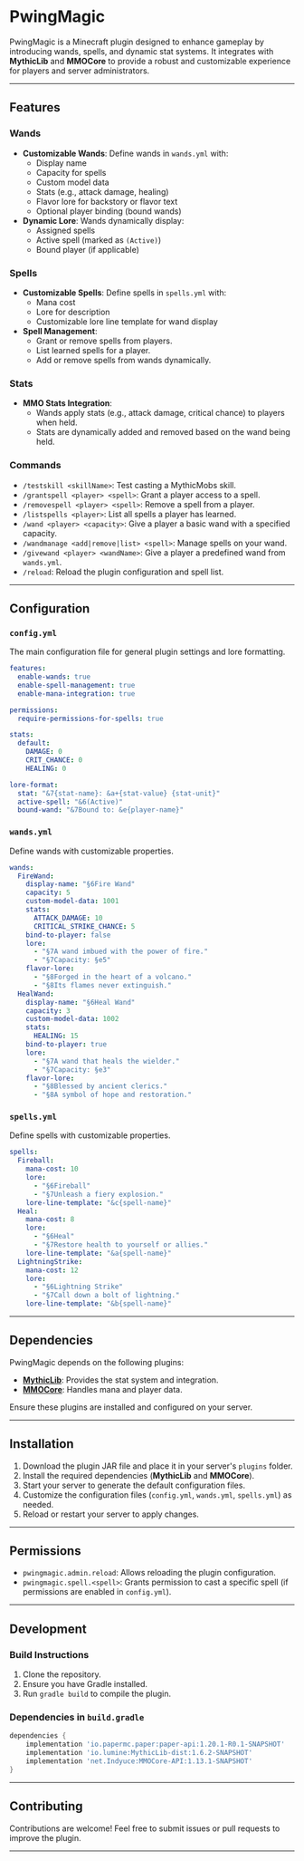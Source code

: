 # PwingMagic

PwingMagic is a Minecraft plugin designed to enhance gameplay by introducing wands, spells, and dynamic stat systems. It integrates with **MythicLib** and **MMOCore** to provide a robust and customizable experience for players and server administrators.

---

## Features

### Wands
- **Customizable Wands**: Define wands in `wands.yml` with:
  - Display name
  - Capacity for spells
  - Custom model data
  - Stats (e.g., attack damage, healing)
  - Flavor lore for backstory or flavor text
  - Optional player binding (bound wands)
- **Dynamic Lore**: Wands dynamically display:
  - Assigned spells
  - Active spell (marked as `(Active)`)
  - Bound player (if applicable)

### Spells
- **Customizable Spells**: Define spells in `spells.yml` with:
  - Mana cost
  - Lore for description
  - Customizable lore line template for wand display
- **Spell Management**:
  - Grant or remove spells from players.
  - List learned spells for a player.
  - Add or remove spells from wands dynamically.

### Stats
- **MMO Stats Integration**:
  - Wands apply stats (e.g., attack damage, critical chance) to players when held.
  - Stats are dynamically added and removed based on the wand being held.

### Commands
- `/testskill <skillName>`: Test casting a MythicMobs skill.
- `/grantspell <player> <spell>`: Grant a player access to a spell.
- `/removespell <player> <spell>`: Remove a spell from a player.
- `/listspells <player>`: List all spells a player has learned.
- `/wand <player> <capacity>`: Give a player a basic wand with a specified capacity.
- `/wandmanage <add|remove|list> <spell>`: Manage spells on your wand.
- `/givewand <player> <wandName>`: Give a player a predefined wand from `wands.yml`.
- `/reload`: Reload the plugin configuration and spell list.

---

## Configuration

### `config.yml`
The main configuration file for general plugin settings and lore formatting.

```yaml
features:
  enable-wands: true
  enable-spell-management: true
  enable-mana-integration: true

permissions:
  require-permissions-for-spells: true

stats:
  default:
    DAMAGE: 0
    CRIT_CHANCE: 0
    HEALING: 0

lore-format:
  stat: "&7{stat-name}: &a+{stat-value} {stat-unit}"
  active-spell: "&6(Active)"
  bound-wand: "&7Bound to: &e{player-name}"
```

### `wands.yml`
Define wands with customizable properties.

```yaml
wands:
  FireWand:
    display-name: "§6Fire Wand"
    capacity: 5
    custom-model-data: 1001
    stats:
      ATTACK_DAMAGE: 10
      CRITICAL_STRIKE_CHANCE: 5
    bind-to-player: false
    lore:
      - "§7A wand imbued with the power of fire."
      - "§7Capacity: §e5"
    flavor-lore:
      - "§8Forged in the heart of a volcano."
      - "§8Its flames never extinguish."
  HealWand:
    display-name: "§6Heal Wand"
    capacity: 3
    custom-model-data: 1002
    stats:
      HEALING: 15
    bind-to-player: true
    lore:
      - "§7A wand that heals the wielder."
      - "§7Capacity: §e3"
    flavor-lore:
      - "§8Blessed by ancient clerics."
      - "§8A symbol of hope and restoration."
```

### `spells.yml`
Define spells with customizable properties.

```yaml
spells:
  Fireball:
    mana-cost: 10
    lore:
      - "§6Fireball"
      - "§7Unleash a fiery explosion."
    lore-line-template: "&c{spell-name}"
  Heal:
    mana-cost: 8
    lore:
      - "§6Heal"
      - "§7Restore health to yourself or allies."
    lore-line-template: "&a{spell-name}"
  LightningStrike:
    mana-cost: 12
    lore:
      - "§6Lightning Strike"
      - "§7Call down a bolt of lightning."
    lore-line-template: "&b{spell-name}"
```

---

## Dependencies

PwingMagic depends on the following plugins:
- **[MythicLib](https://mythiclib.net/)**: Provides the stat system and integration.
- **[MMOCore](https://mmocore.net/)**: Handles mana and player data.

Ensure these plugins are installed and configured on your server.

---

## Installation

1. Download the plugin JAR file and place it in your server's `plugins` folder.
2. Install the required dependencies (**MythicLib** and **MMOCore**).
3. Start your server to generate the default configuration files.
4. Customize the configuration files (`config.yml`, `wands.yml`, `spells.yml`) as needed.
5. Reload or restart your server to apply changes.

---

## Permissions

- `pwingmagic.admin.reload`: Allows reloading the plugin configuration.
- `pwingmagic.spell.<spell>`: Grants permission to cast a specific spell (if permissions are enabled in `config.yml`).

---

## Development

### Build Instructions
1. Clone the repository.
2. Ensure you have Gradle installed.
3. Run `gradle build` to compile the plugin.

### Dependencies in `build.gradle`
```gradle
dependencies {
    implementation 'io.papermc.paper:paper-api:1.20.1-R0.1-SNAPSHOT'
    implementation 'io.lumine:MythicLib-dist:1.6.2-SNAPSHOT' 
    implementation 'net.Indyuce:MMOCore-API:1.13.1-SNAPSHOT' 
}
```

---

## Contributing

Contributions are welcome! Feel free to submit issues or pull requests to improve the plugin.

---
